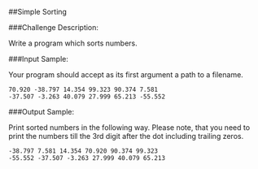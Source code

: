 ##Simple Sorting

###Challenge Description:

Write a program which sorts numbers.

###Input Sample:

Your program should accept as its first argument a path to a filename.
```
70.920 -38.797 14.354 99.323 90.374 7.581
-37.507 -3.263 40.079 27.999 65.213 -55.552
```

###Output Sample:

Print sorted numbers in the following way. Please note, that you need to print the numbers till the 3rd digit after the dot including trailing zeros.
```
-38.797 7.581 14.354 70.920 90.374 99.323
-55.552 -37.507 -3.263 27.999 40.079 65.213
```
